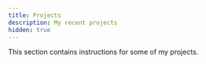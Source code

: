 ```yaml
---
title: Projects
description: My recent projects
hidden: true
---
```


This section contains instructions for some of my projects.
